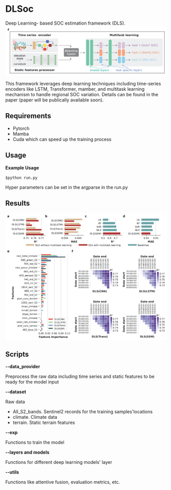 # DLSoc
 Deep Learning- based SOC estimation framework (DLS). 
 ![DLS framework](./dataset/DLSframework.png)
 
 This framework leverages deep learning techniques including time-series encoders like LSTM, Transformer, mamber, and multitask learning mechanism to handle regional SOC variation. Details can be found in the paper (paper will be publically available soon).
## Requirements
- Pytorch 
- Mamba
- Cuda which can speed up the training process
## Usage
**Example Usage**

    $python run.py

Hyper parameters can be set in the argparse in the run.py

## Results
![Main results](./dataset/DLSresults.png)

## Scripts
**--data_provider**

Preprocess the raw data including time series and static features to be ready for the model input

**--dataset**

Raw data
- All_S2_bands. Sentinel2 records for the training samples'locations
- climate. Climate data
- terrain. Static terrain features

**--exp**

Functions to train the model

**--layers and models**

Functions for different deep learning models' layer

**--utils**

Functions like attentive fusion, evaluation metrics, etc. 
